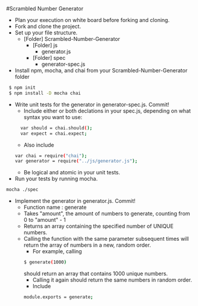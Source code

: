 #Scrambled Number Generator

- Plan your execution on white board before forking and cloning.
- Fork and clone the project.
- Set up your file structure.
  - [Folder] Scrambled-Number-Generator
    - [Folder] js
      - generator.js
    - [Folder] spec
      - generator-spec.js
- Install npm, mocha, and chai from your Scrambled-Number-Generator folder
 ```sh
  $ npm init
  $ npm install -D mocha chai
 ```
- Write unit tests for the generator in generator-spec.js. Commit!
  - Include either or both declations in your spec.js, depending on what syntax you want to use:
  ```sh
    var should = chai.should();
    var expect = chai.expect;
  ```
  - Also include
  ```sh
  var chai = require("chai");
  var generator = require("../js/generator.js");
  ```
  - Be logical and atomic in your unit tests.
- Run your tests by running mocha.
```sh
mocha ./spec
```
- Implement the generator in generator.js. Commit!
  - Function name : generate
  - Takes "amount", the amount of numbers to generate, counting from 0 to "amount" - 1
  - Returns an array containing the specified number of UNIQUE numbers.
  - Calling the function with the same parameter subsequent times will return the array of numbers in a new, random order.
    - For example, calling
    ```sh
    $ generate(1000)
    ```
    should return an array that contains 1000 unique numbers.
    - Calling it again should return the same numbers in random order.
    - Include
    ```sh
    module.exports = generate;
    ```
